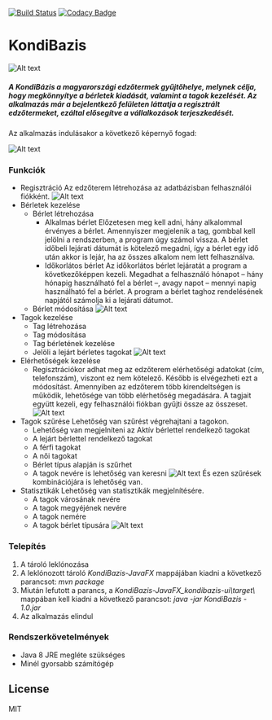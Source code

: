 [![Build Status](https://travis-ci.org/bakbalazs/KondiBazis-JavaFX.svg?branch=master)](https://travis-ci.org/bakbalazs/KondiBazis-JavaFX)
[![Codacy Badge](https://api.codacy.com/project/badge/Grade/97e57c526d4b4a58bee0f7c43e131953)](https://www.codacy.com/app/bakbalazs/KondiBazis-JavaFX?utm_source=github.com&amp;utm_medium=referral&amp;utm_content=bakbalazs/KondiBazis-JavaFX&amp;utm_campaign=Badge_Grade)

# KondiBazis

![Alt text](https://github.com/bakbalazs/KondiBazis-JavaFX/kepek/foAblak "Az alkalmazás fő képernyője felülete.")

##### A KondiBázis a magyarországi edzőtermek gyűjtőhelye, melynek célja, hogy megkönnyítye a bérletek kiadását, valamint a tagok kezelését. Az alkalmazás már a bejelentkező felületen láttatja a regisztrált edzőtermeket, ezáltal elősegítve a vállalkozások terjeszkedését. 

Az alkalmazás indulásakor a következő képernyő fogad:

![Alt text](https://github.com/bakbalazs/KondiBazis-JavaFX/kepek/inditasiKepernyoFelulet "Az alkalmazás indító képernyője.")

### Funkciók
* Regisztráció
    Az edzőterem létrehozása az adatbázisban felhasználói fiókként.
![Alt text](https://github.com/bakbalazs/KondiBazis-JavaFX/kepek/teremRegisztralasaFelulet "Az alkalmazás terem regisztrálási felülete.")
* Bérletek kezelése
	* Bérlet létrehozása
	  - Alkalmas bérlet
	        Előzetesen meg kell adni, hány alkalommal érvényes a bérlet. Amennyiszer megjelenik a tag, gombbal kell jelölni a rendszerben, a program úgy számol vissza. A bérlet időbeli lejárati dátumát is kötelező megadni, így a bérlet egy idő után akkor is lejár, ha az összes alkalom nem lett felhasználva. 
	  - Időkorlátos bérlet
	        Az időkorlátos bérlet lejáratát a program a következőképpen kezeli. Megadhat a felhasználó hónapot – hány hónapig használható fel a bérlet –, avagy napot – mennyi napig használható fel a bérlet. A program  a bérlet taghoz rendelésének napjától számolja ki a lejárati dátumot. 
	* Bérlet módosítása
![Alt text](https://github.com/bakbalazs/KondiBazis-JavaFX/kepek/berletKivalasztva "Az alkalmazás bérlet létrehozási felülete.")
* Tagok kezelése
    * Tag létrehozása
    * Tag módosítása
    * Tag bérletének kezelése
    * Jelöli a lejárt bérletes tagokat
![Alt text](https://github.com/bakbalazs/KondiBazis-JavaFX/kepek/tagHozzaadaasa "Az alkalmazás tag létrehozási felülete.")
* Elérhetőségek kezelése
    * Regisztrációkor adhat meg az edzőterem elérhetőségi adatokat (cím, telefonszám), viszont ez nem kötelező. Később is elvégezheti ezt a módosítást. Amennyiben az edzőterem több kirendeltségen is működik, lehetősége van több elérhetőség megadására. A tagjait együtt kezeli, egy felhasználói fiókban gyűjti össze az összeset. 
![Alt text](https://github.com/bakbalazs/KondiBazis-JavaFX/kepek/elerhetosegFelulet "Az alkalmazás elérhetőség létrehozási felülete.")
* Tagok szűrése
    Lehetőség van szűrést végrehajtani a tagokon.
    * Lehetőség van megjelníteni az Aktív bérlettel rendelkező tagokat
    * A lejárt bérlettel rendelkező tagokat
    * A férfi tagokat
    * A női tagokat
    * Bérlet típus alapján is szűrhet
    * A tagok nevére is lehetőség van keresni
![Alt text](https://github.com/bakbalazs/KondiBazis-JavaFX/kepek/szures "Példa Női tagok szűrése.")
És ezen szűrések kombinációjára is lehetőség van.
* Statisztikák
    Lehetőség van statisztikák megjelnítésére.
	* A tagok városának nevére
	* A tagok megyéjének nevére
	* A tagok nemére
	* A tagok bérlet típusára
![Alt text](https://github.com/bakbalazs/KondiBazis-JavaFX/kepek/varosStatisztika "Példa város statisztikára.")
	
### Telepítés
1. A tároló leklónozása
2. A leklónozott tároló _KondiBazis-JavaFX_ mappájában kiadni a következő parancsot: _mvn package_
3. Miután lefutott a parancs, a _KondiBazis-JavaFX\_kondibazis-ui\\target\\_ mappában kell kiadni a következő parancsot: _java -jar KondiBazis - 1.0.jar_
4. Az alkalmazás elindul

### Rendszerkövetelmények
* Java 8 JRE megléte szükséges
* Minél gyorsabb számítógép

License
----

MIT